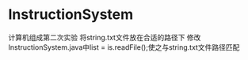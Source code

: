 # InstructionSystem
计算机组成第二次实验
将string.txt文件放在合适的路径下
修改InstructionSystem.java中list = is.readFile();使之与string.txt文件路径匹配
